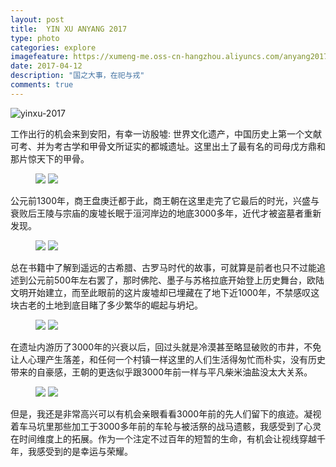 ```yaml
---
layout: post
title:  YIN XU ANYANG 2017
type: photo
categories: explore
imagefeature: https://xumeng-me.oss-cn-hangzhou.aliyuncs.com/anyang2017/photos/FullSizeRender%209.jpg?imageMogr2/thumbnail/!18p
date: 2017-04-12
description: "国之大事，在祀与戎"
comments: true
---
```


![yinxu-2017](https://xumeng-me.oss-cn-hangzhou.aliyuncs.com/anyang2017/photos/FullSizeRender%209.jpg)

工作出行的机会来到安阳，有幸一访殷墟: 世界文化遗产，中国历史上第一个文献可考、并为考古学和甲骨文所证实的都城遗址。这里出土了最有名的司母戊方鼎和那片惊天下的甲骨。

<figure class="half">
	<a href="https://xumeng-me.oss-cn-hangzhou.aliyuncs.com/anyang2017/photos/FullSizeRender.jpg"><img src="https://xumeng-me.oss-cn-hangzhou.aliyuncs.com/anyang2017/photos/FullSizeRender.jpg?x-oss-process=image/resize,p_80"></a>
	<a href="https://xumeng-me.oss-cn-hangzhou.aliyuncs.com/anyang2017/photos/FullSizeRender%208.jpg"><img src="https://xumeng-me.oss-cn-hangzhou.aliyuncs.com/anyang2017/photos/FullSizeRender%208.jpg?x-oss-process=image/resize,p_80"></a>
</figure>

公元前1300年，商王盘庚迁都于此，商王朝在这里走完了它最后的时光，兴盛与衰败后王陵与宗庙的废墟长眠于洹河岸边的地底3000多年，近代才被盗墓者重新发现。

<figure class="half">
	<a href="https://xumeng-me.oss-cn-hangzhou.aliyuncs.com/anyang2017/photos/FullSizeRender%205.jpg"><img src="https://xumeng-me.oss-cn-hangzhou.aliyuncs.com/anyang2017/photos/FullSizeRender%205.jpg?x-oss-process=image/resize,p_80"></a>
	<a href="https://xumeng-me.oss-cn-hangzhou.aliyuncs.com/anyang2017/photos/FullSizeRender%2010.jpg"><img src="https://xumeng-me.oss-cn-hangzhou.aliyuncs.com/anyang2017/photos/FullSizeRender%2010.jpg?x-oss-process=image/resize,p_80"></a>
</figure>


总在书籍中了解到遥远的古希腊、古罗马时代的故事，可就算是前者也只不过能追述到公元前500年左右罢了，那时佛陀、墨子与苏格拉底开始登上历史舞台，欧陆文明开始建立，而至此眼前的这片废墟却已埋藏在了地下近1000年，不禁感叹这块古老的土地到底目睹了多少繁华的崛起与坍圮。

<figure class="half">
	<a href="https://xumeng-me.oss-cn-hangzhou.aliyuncs.com/anyang2017/photos/FullSizeRender%206.jpg"><img src="https://xumeng-me.oss-cn-hangzhou.aliyuncs.com/anyang2017/photos/FullSizeRender%206.jpg?x-oss-process=image/resize,p_80"></a>
	<a href="https://xumeng-me.oss-cn-hangzhou.aliyuncs.com/anyang2017/photos/FullSizeRender%207.jpg"><img src="https://xumeng-me.oss-cn-hangzhou.aliyuncs.com/anyang2017/photos/FullSizeRender%207.jpg?x-oss-process=image/resize,p_80"></a>
</figure>


在遗址内游历了3000年的兴衰以后，回过头就是冷漠甚至略显破败的市井，不免让人心理产生落差，和任何一个村镇一样这里的人们生活得匆忙而朴实，没有历史带来的自豪感，王朝的更迭似乎跟3000年前一样与平凡柴米油盐没太大关系。

<figure class="half">
	<a href="https://xumeng-me.oss-cn-hangzhou.aliyuncs.com/anyang2017/photos/FullSizeRender%202.jpg"><img src="https://xumeng-me.oss-cn-hangzhou.aliyuncs.com/anyang2017/photos/FullSizeRender%202.jpg?x-oss-process=image/resize,p_80"></a>
	<a href="https://xumeng-me.oss-cn-hangzhou.aliyuncs.com/anyang2017/photos/FullSizeRender%203.jpg"><img src="https://xumeng-me.oss-cn-hangzhou.aliyuncs.com/anyang2017/photos/FullSizeRender%203.jpg?x-oss-process=image/resize,p_80"></a>
</figure>

但是，我还是非常高兴可以有机会亲眼看看3000年前的先人们留下的痕迹。凝视着车马坑里那些加工于3000多年前的车轮与被活祭的战马遗骸，我感受到了心灵在时间维度上的拓展。作为一个注定不过百年的短暂的生命，有机会让视线穿越千年，我感受到的是幸运与荣耀。